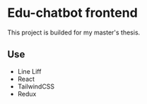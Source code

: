 # Edu-chatbot frontend
This project is builded for my master's thesis.

## Use
- Line Liff
- React
- TailwindCSS
- Redux
